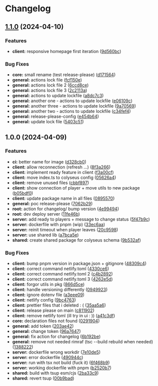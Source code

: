 # Changelog

## [1.1.0](https://github.com/jmischler72/tetrarena/compare/tetrarena-v1.0.0...tetrarena-v1.1.0) (2024-04-10)


### Features

* **client:** responsive homepage first iteration ([9d560bc](https://github.com/jmischler72/tetrarena/commit/9d560bca5b853cb4806e03c892b1d24e64026faf))


### Bug Fixes

* **core:** small rename (test release-please) ([d171564](https://github.com/jmischler72/tetrarena/commit/d17156477bc5484903e3eb0e6b4e7892ed010c84))
* **general:** actions lock file ([fcf150e](https://github.com/jmischler72/tetrarena/commit/fcf150ea433a517baf381a78e678efeaa08a1639))
* **general:** actions lock file 2 ([6ccd8ce](https://github.com/jmischler72/tetrarena/commit/6ccd8cef5d651aaac2a57e9838088c3186d1063c))
* **general:** actions lock file 3 ([2c2113a](https://github.com/jmischler72/tetrarena/commit/2c2113ad3ef15421461f17550964e5a0311af36d))
* **general:** actions to update lockfile ([a8dc7c3](https://github.com/jmischler72/tetrarena/commit/a8dc7c3c053381912ec0602a8a83e4ec388b8a32))
* **general:** another one - actions to update lockfile ([e06109c](https://github.com/jmischler72/tetrarena/commit/e06109cdff11000431fd1291e0bff43cc2ea39a2))
* **general:** another three - actions to update lockfile ([9a70569](https://github.com/jmischler72/tetrarena/commit/9a70569647b5c5f4c2367ff66704111ffbd7db04))
* **general:** another two - actions to update lockfile ([c34fef4](https://github.com/jmischler72/tetrarena/commit/c34fef410307925b8b93eb52ab56f3a225210af8))
* **general:** release-please-config ([e454b64](https://github.com/jmischler72/tetrarena/commit/e454b64794d319d779db43002f970f74f79a5bad))
* **general:** update lock file ([5403c51](https://github.com/jmischler72/tetrarena/commit/5403c51ff246e2c4cff82b61ba6aa7695dd5dcc5))

## 1.0.0 (2024-04-09)


### Features

* **ci:** better name for image ([d328cb0](https://github.com/jmischler72/tetrarena/commit/d328cb0a099ece6c46f7d474dbe3108f423a82e0))
* **client:** allow reconnection (refresh ...) ([8f3a266](https://github.com/jmischler72/tetrarena/commit/8f3a26624f974ecea7c9d96386a81397e1286381))
* **client:** implement ready feature in client ([f3a00cf](https://github.com/jmischler72/tetrarena/commit/f3a00cfa9aa2a1d3c7715fb754f1596e510f0c8f))
* **client:** move index.ts to colyseus config ([05626a4](https://github.com/jmischler72/tetrarena/commit/05626a445f93d9fbe9b77ae0358a209c6b41dda3))
* **client:** remove unused files ([cbbf897](https://github.com/jmischler72/tetrarena/commit/cbbf8978d456c9a3412d952da740f9608db5ea05))
* **client:** show connection of player + move utils to new package ([b05bdf0](https://github.com/jmischler72/tetrarena/commit/b05bdf0fe26b33204faadbbdfc27238f47ea3092))
* **client:** update package name in all files ([0895570](https://github.com/jmischler72/tetrarena/commit/0895570ec386795468023be703ba21da96620a38))
* **general:** poc release-please ([7062b29](https://github.com/jmischler72/tetrarena/commit/7062b29e8f5012aedf17b02f28b3cf1d579ff95d))
* **root:** action for changelog/ bump version ([4e99494](https://github.com/jmischler72/tetrarena/commit/4e9949405db3a13968840b1abda4b7df20d74799))
* **root:** dev deploy server ([11fe46b](https://github.com/jmischler72/tetrarena/commit/11fe46bd4979557a0a8d53e1c73d7362ae461e4a))
* **server:** add ready to players + message to change status ([5f47b9c](https://github.com/jmischler72/tetrarena/commit/5f47b9c08465d1100d0ce9ec7b7ed69acba2c3bd))
* **server:** dockerfile with pnpm (wip) ([33ec6aa](https://github.com/jmischler72/tetrarena/commit/33ec6aa4c5d4bf719d0428a1d93d17029022d0de))
* **server:** reinit timeout when player leaves ([20c9598](https://github.com/jmischler72/tetrarena/commit/20c9598b175500a781011af045d56ca4b094c26a))
* **server:** use shared lib ([a7bca5e](https://github.com/jmischler72/tetrarena/commit/a7bca5e5503e3f8f30c5c77394386c64163cfa32))
* **shared:** create shared package for colyseus schema ([9b532af](https://github.com/jmischler72/tetrarena/commit/9b532afb0122472bfd85a85e039e2a0f998c7a7d))


### Bug Fixes

* **client:** bump pnpm version in package.json + gitignore ([48309c4](https://github.com/jmischler72/tetrarena/commit/48309c46db856a3be157224bc615f9b46f75c260))
* **client:** correct command netlify.toml ([4330ce6](https://github.com/jmischler72/tetrarena/commit/4330ce6dfd9463759567161f9cf2793d289be8f8))
* **client:** correct command netlify.toml 2 ([c4b2892](https://github.com/jmischler72/tetrarena/commit/c4b289240f469e1c501dab4dd5781370e5bd0169))
* **client:** correct command netlify.toml 3 ([4262e5d](https://github.com/jmischler72/tetrarena/commit/4262e5d4be2ed2568898ce5f836b9e649a5f3b2c))
* **client:** forgor utils in pkg ([866d5ce](https://github.com/jmischler72/tetrarena/commit/866d5cef8ca5f1cc7aa33a3445be50ea317d2ddf))
* **client:** handle versioning differently ([0949923](https://github.com/jmischler72/tetrarena/commit/09499232bf25c417e1220d91c167f3024663f571))
* **client:** ignore dotenv file ([a3eee09](https://github.com/jmischler72/tetrarena/commit/a3eee09e9f300b83c028658305f66d74e3afd0d1))
* **client:** netlify config ([9bc4763](https://github.com/jmischler72/tetrarena/commit/9bc47638c88bc6b197681fc5a78c668b46e8eed5))
* **client:** prettier files that i deleted : ( ([35aa5a6](https://github.com/jmischler72/tetrarena/commit/35aa5a6938d6983b2d59d7e37be7e0a021d9202a))
* **client:** release please on main ([c811902](https://github.com/jmischler72/tetrarena/commit/c811902b4cb0393886ac7920e855b8225e712312))
* **client:** remove netlify toml (ill try in ui : )) ([a41c3df](https://github.com/jmischler72/tetrarena/commit/a41c3dfb491cf9fcb3a1f11b8bf517286eb7c2c2))
* **core:** declaration files not found ([0291904](https://github.com/jmischler72/tetrarena/commit/0291904b2b78712a990f28e448efdc5e3bec0652))
* **general:** add token ([203ae42](https://github.com/jmischler72/tetrarena/commit/203ae4259336c9e92079d8f8d4870b8d437b88bb))
* **general:** change token ([96a7647](https://github.com/jmischler72/tetrarena/commit/96a76479195da16ae759906c1211e167477a47bf))
* **general:** fix action for changelog ([6b192be](https://github.com/jmischler72/tetrarena/commit/6b192be22f2e53179f447479258ddbdb5cdb6990))
* **general:** remove not needed rimraf (tsc --build rebuild when needed) ([1388222](https://github.com/jmischler72/tetrarena/commit/1388222a2009d7b1ff55216c8763af6a95c352b0))
* **server:** dockerfile wrong workdir ([7e10de5](https://github.com/jmischler72/tetrarena/commit/7e10de5282148c8876df68ed38a30b90a3fd8553))
* **server:** error dockerfile ([490944c](https://github.com/jmischler72/tetrarena/commit/490944c57ef7a90a1d199868716d0e6074e713a0))
* **server:** run with tsx not build (fuck it) ([6f468b9](https://github.com/jmischler72/tetrarena/commit/6f468b9f1a1e83c5599450cbb3f79a156a411969))
* **server:** working dockerfile with pnpm ([b2520b7](https://github.com/jmischler72/tetrarena/commit/b2520b7e9e89192dbc9d9ead64bd71863584335d))
* **shared:** build with tsup esm/cjs ([2ba33c9](https://github.com/jmischler72/tetrarena/commit/2ba33c90cdd2e69e5721943736a9b848c04d8609))
* **shared:** revert tsup ([00b9bad](https://github.com/jmischler72/tetrarena/commit/00b9badf2436bacb235e5d058eaaadb43b358c70))
